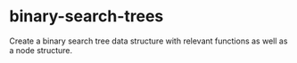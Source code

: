 # binary-search-trees
Create a binary search tree data structure with relevant functions as well as a node structure.
